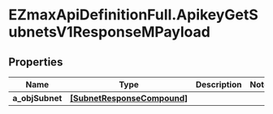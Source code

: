# EZmaxApiDefinitionFull.ApikeyGetSubnetsV1ResponseMPayload

## Properties

Name | Type | Description | Notes
------------ | ------------- | ------------- | -------------
**a_objSubnet** | [**[SubnetResponseCompound]**](SubnetResponseCompound.md) |  | 


